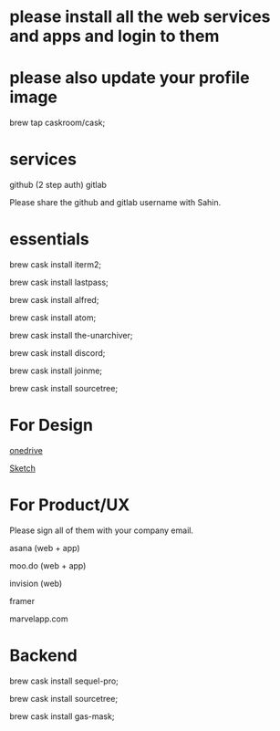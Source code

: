 # please install all the web services and apps and login to them 
# please also update your profile image

brew tap caskroom/cask;


# services
github (2 step auth)
gitlab 

Please share the github and gitlab username with Sahin.


# essentials 

brew cask install iterm2;

brew cask install lastpass;

brew cask install alfred;

brew cask install atom;

brew cask install the-unarchiver;

brew cask install discord;

brew cask install joinme;

brew cask install sourcetree;

# For Design

[onedrive](https://itunes.apple.com/us/app/onedrive/id823766827?mt=12)

[Sketch](https://www.sketchapp.com/)

# For Product/UX

Please sign all of them with your company email.

asana (web + app)

moo.do (web + app)

invision (web)

framer

marvelapp.com


# Backend

brew cask install sequel-pro;

brew cask install sourcetree;

brew cask install gas-mask;

